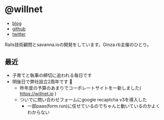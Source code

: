 # @willnet

- [blog](https://blog.willnet.in/)
- [github](https://github.com/willnet)
- [twitter](https://twitter.com/netwillnet)

Rails技術顧問とsavanna.ioの開発をしています。Ginza.rb主催のひとり。

## 最近

- 子育てと執筆の締切に追われる毎日です
- 明後日で弊社設立2周年です :tada:
  - 昨年度の予算のあまりでコーポレートサイトを一新しました( https://willnet.jp )
  - ついでに問い合わせフォームにgoogle recaptcha v3を導入した
    - 一部paas(form.run)に任せているのでちゃんと動いているのかよくわからない
